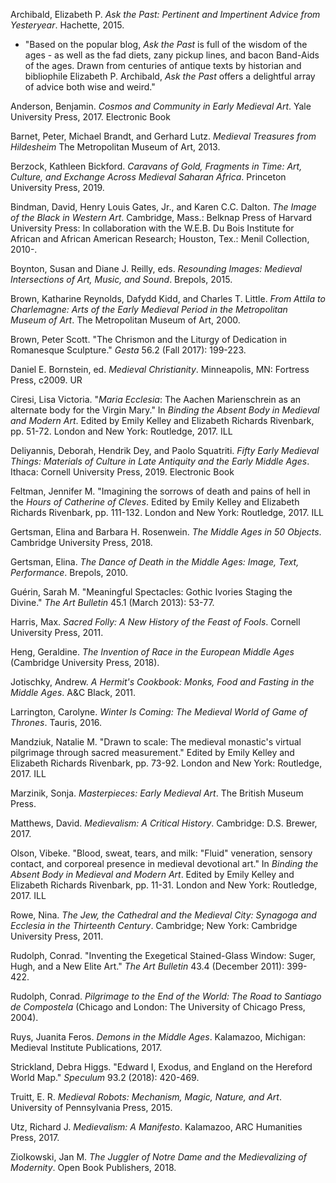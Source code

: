 Archibald, Elizabeth P. _Ask the Past: Pertinent and Impertinent Advice from Yesteryear_. Hachette, 2015.

* "Based on the popular blog, _Ask the Past_ is full of the wisdom of the ages - as well as the fad diets, zany pickup lines, and bacon Band-Aids of the ages. Drawn from centuries of antique texts by historian and bibliophile Elizabeth P. Archibald, _Ask the Past_ offers a delightful array of advice both wise and weird."

Anderson, Benjamin. _Cosmos and Community in Early Medieval Art_. Yale University Press, 2017. Electronic Book

Barnet, Peter, Michael Brandt, and Gerhard Lutz. _Medieval Treasures from Hildesheim_ The Metropolitan Museum of Art, 2013.

Berzock, Kathleen Bickford. _Caravans of Gold, Fragments in Time: Art, Culture, and Exchange Across Medieval Saharan Africa_. Princeton University Press, 2019.

Bindman, David, Henry Louis Gates, Jr., and Karen C.C. Dalton. _The Image of the Black in Western Art_. Cambridge, Mass.: Belknap Press of Harvard University Press: In collaboration with the W.E.B. Du Bois Institute for African and African American Research; Houston, Tex.: Menil Collection, 2010-.

Boynton, Susan and Diane J. Reilly, eds. _Resounding Images: Medieval Intersections of Art, Music, and Sound_. Brepols, 2015.

Brown, Katharine Reynolds, Dafydd Kidd, and Charles T. Little. _From Attila to Charlemagne: Arts of the Early Medieval Period in the Metropolitan Museum of Art_. The Metropolitan Museum of Art, 2000.

Brown, Peter Scott. "The Chrismon and the Liturgy of Dedication in Romanesque Sculpture." _Gesta_ 56.2 (Fall 2017): 199-223.

Daniel E. Bornstein, ed. _Medieval Christianity_. Minneapolis, MN: Fortress Press, c2009. UR

Ciresi, Lisa Victoria. "_Maria Ecclesia_: The Aachen Marienschrein as an alternate body for the Virgin Mary." In _Binding the Absent Body in Medieval and Modern Art_. Edited by Emily Kelley and Elizabeth Richards Rivenbark, pp. 51-72. London and New York: Routledge, 2017. ILL

Deliyannis, Deborah, Hendrik Dey, and Paolo Squatriti. _Fifty Early Medieval Things: Materials of Culture in Late Antiquity and the Early Middle Ages_. Ithaca: Cornell University Press, 2019. Electronic Book

Feltman, Jennifer M. "Imagining the sorrows of death and pains of hell in the _Hours of Catherine of Cleves_. Edited by Emily Kelley and Elizabeth Richards Rivenbark, pp. 111-132. London and New York: Routledge, 2017. ILL

Gertsman, Elina and Barbara H. Rosenwein. _The Middle Ages in 50 Objects_. Cambridge University Press, 2018.

Gertsman, Elina. _The Dance of Death in the Middle Ages: Image, Text, Performance_. Brepols, 2010.

Guérin, Sarah M. "Meaningful Spectacles: Gothic Ivories Staging the Divine." _The Art Bulletin_ 45.1 (March 2013): 53-77.

Harris, Max. _Sacred Folly: A New History of the Feast of Fools_. Cornell University Press, 2011.

Heng, Geraldine. _The Invention of Race in the European Middle Ages_ (Cambridge University Press, 2018).

Jotischky, Andrew. _A Hermit's Cookbook: Monks, Food and Fasting in the Middle Ages_. A&C Black, 2011.

Larrington, Carolyne. _Winter Is Coming: The Medieval World of Game of Thrones_. Tauris, 2016.

Mandziuk, Natalie M. "Drawn to scale: The medieval monastic's virtual pilgrimage through sacred measurement." Edited by Emily Kelley and Elizabeth Richards Rivenbark, pp. 73-92. London and New York: Routledge, 2017. ILL

Marzinik, Sonja. _Masterpieces: Early Medieval Art_. The British Museum Press.

Matthews, David. _Medievalism: A Critical History_. Cambridge: D.S. Brewer, 2017.

Olson, Vibeke. "Blood, sweat, tears, and milk: "Fluid" veneration, sensory contact, and corporeal presence in medieval devotional art." In _Binding the Absent Body in Medieval and Modern Art_. Edited by Emily Kelley and Elizabeth Richards Rivenbark, pp. 11-31. London and New York: Routledge, 2017. ILL

Rowe, Nina. _The Jew, the Cathedral and the Medieval City: Synagoga and Ecclesia in the Thirteenth Century_. Cambridge; New York: Cambridge University Press, 2011.

Rudolph, Conrad. "Inventing the Exegetical Stained-Glass Window: Suger, Hugh, and a New Elite Art." _The Art Bulletin_ 43.4 (December 2011): 399-422.

Rudolph, Conrad. _Pilgrimage to the End of the World: The Road to Santiago de Compostela_ (Chicago and London: The University of Chicago Press, 2004).

Ruys, Juanita Feros. _Demons in the Middle Ages_. Kalamazoo, Michigan: Medieval Institute Publications, 2017.

Strickland, Debra Higgs. "Edward I, Exodus, and England on the Hereford World Map." _Speculum_ 93.2 (2018): 420-469.

Truitt, E. R. _Medieval Robots: Mechanism, Magic, Nature, and Art_. University of Pennsylvania Press, 2015.

Utz, Richard J. _Medievalism: A Manifesto_. Kalamazoo, ARC Humanities Press, 2017.

Ziolkowski, Jan M. _The Juggler of Notre Dame and the Medievalizing of Modernity_. Open Book Publishers, 2018.
